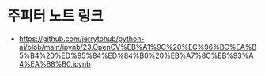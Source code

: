 # 주피터 노트 링크
* https://github.com/jerrytohub/python-ai/blob/main/ipynb/23.OpenCV%EB%A1%9C%20%EC%96%BC%EA%B5%B4%20%ED%95%84%ED%84%B0%20%EB%A7%8C%EB%93%A4%EA%B8%B0.ipynb
